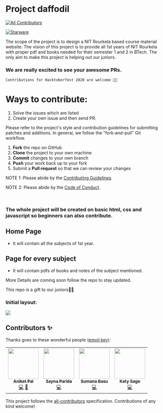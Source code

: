 # Project daffodil
<!-- ALL-CONTRIBUTORS-BADGE:START - Do not remove or modify this section -->

[![All Contributors](https://img.shields.io/badge/all_contributors-3-orange.svg?style=flat-square)](#contributors-)

<!-- ALL-CONTRIBUTORS-BADGE:END -->
[![Starware](https://img.shields.io/badge/Starware-⭐-black?labelColor=f9b00d)](https://github.com/zepfietje/starware)
<!-- ALL-CONTRIBUTORS-BADGE:START - Do not remove or modify this section -->

The scope of the project is to design a NIT Rourkela based course material website. The vision of this project is to provide all 1st years of NIT Rourkela with proper pdf and books needed for their semester 1 and 2 in BTech. The only aim to make this project is helping out our juniors.


### We are really excited to see your awesome PRs.

`Contributions for Hacktoberfest 2020 are welcome 🎉🎉`

# Ways to contribute:
1. Solve the issues which are listed
2. Create your own issue and then send PR.

Please refer to the project's style and contribution guidelines for submitting patches and additions. In general, we follow the "fork-and-pull" Git workflow.

 1. **Fork** the repo on GitHub
 2. **Clone** the project to your own machine
 3. **Commit** changes to your own branch
 4. **Push** your work back up to your fork
 5. Submit a **Pull request** so that we can review your changes

NOTE 1: Please abide by the [Contributing Guidelines](https://github.com/Webwiznitr/MilkERP/blob/master/CONTRIBUTING.md).

NOTE 2: Please abide by the [Code of Conduct](https://github.com/Webwiznitr/MilkERP/blob/master/CODE_OF_CONDUCT.md).

<br>

### The whole project will be created on basic html, css and javascript so beginners can also contribute.
 
## Home Page 
- It will contain all the subjects of 1st year.

## Page for every subject
- It will contain pdfs of books and notes of the subject mentioned.

More Details are coming soon follow the repo to stay updated.

This repo is a gift to our juniors🎁💜

### Initial layout:
<img src="https://github.com/sumana2001/SGD/blob/master/daffodils.gif">

## Contributors ✨

Thanks goes to these wonderful people ([emoji key](https://allcontributors.org/docs/en/emoji-key)):

<!-- ALL-CONTRIBUTORS-LIST:START - Do not remove or modify this section -->
<!-- prettier-ignore-start -->

<table>
  <tr>
    <td align="center"><a href="http://aliferous.xyz/"><img src="https://avatars2.githubusercontent.com/u/67703407?v=4" width="100px;" alt=""/><br /><sub><b>Aniket Pal</b></sub></a><br /><a href="https://github.com/Webwiznitr/Project-daffodil/commits?author=Aniket762" title="Code">💻</a> <a href="https://github.com/Webwiznitr/Project-daffodil/commits?author=Aniket762" title="Documentation">📖</a></td>
    <td align="center"><a href="https://github.com/sayna3311"><img src="https://avatars2.githubusercontent.com/u/67572440?v=4" width="100px;" alt=""/><br /><sub><b>Sayna Parida</b></sub></a><br /><a href="https://github.com/Webwiznitr/Project-daffodil/commits?author=sayna3311" title="Code">💻</a></td>
    <td align="center"><a href="http://aliferous.xyz/"><img src="https://avatars3.githubusercontent.com/u/63084088?v=4" width="100px;" alt=""/><br /><sub><b>Sumana Basu</b></sub></a><br /><a href="https://github.com/Webwiznitr/Project-daffodil/commits?author=sumana2001" title="Code">💻</a></td>
    <td align="center"><a href="https://www.linkedin.com/in/katy-sage-86502718b/"><img src="https://avatars2.githubusercontent.com/u/68826585?v=4" width="100px;" alt=""/><br /><sub><b>Katy Sage</b></sub></a><br /><a href="https://github.com/Webwiznitr/Project-daffodil/commits?author=KatySage" title="Code">💻</a></td>
  </tr>
</table>

<!-- markdownlint-enable -->
<!-- prettier-ignore-end -->
<!-- ALL-CONTRIBUTORS-LIST:END -->

This project follows the [all-contributors](https://github.com/all-contributors/all-contributors) specification. Contributions of any kind welcome!
